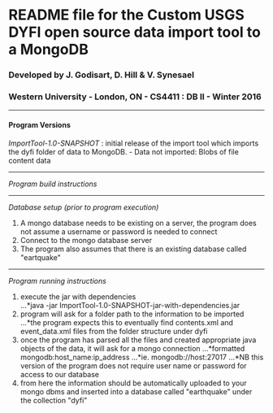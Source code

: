 # README file for the Custom USGS DYFI open source data import tool to a MongoDB

### Developed by J. Godisart, D. Hill & V. Synesael
### Western University - London, ON - CS4411 : DB II - Winter 2016

----------------------------------------------------------------------
#### Program Versions
*ImportTool-1.0-SNAPSHOT* : initial release of the import tool which imports the dyfi folder of data to MongoDB.
	- Data not imported: Blobs of file content data

----------------------------------------------------------------------
*Program build instructions*


----------------------------------------------------------------------
*Database setup (prior to program execution)*<br>
1. A mongo database needs to be existing on a server, the program does not assume a username or password is needed to connect
2. Connect to the mongo database server
3. The program also assumes that there is an existing database called "eartquake"

----------------------------------------------------------------------
*Program running instructions*
1. execute the jar with dependencies<br>
...*java -jar ImportTool-1.0-SNAPSHOT-jar-with-dependencies.jar
2. program will ask for a folder path to the information to be imported
...*the program expects this to eventually find contents.xml and event_data.xml files from the folder structure under dyfi
3. once the program has parsed all the files and created appropriate java objects of the data, it will ask for a mongo connection
...*formatted mongodb:host_name:ip_address
...*ie. mongodb://host:27017
...*NB this version of the program does not require user name or password for access to our database
4. from here the information should be automatically uploaded to your mongo dbms and inserted into a database called 
	"earthquake" under the collection "dyfi"